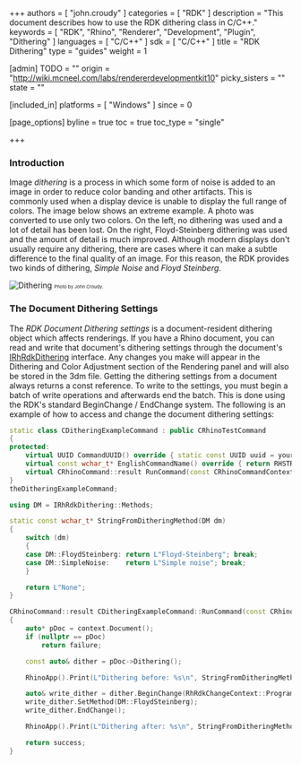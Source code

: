 +++
authors = [ "john.croudy" ]
categories = [ "RDK" ]
description = "This document describes how to use the RDK dithering class in C/C++."
keywords = [ "RDK", "Rhino", "Renderer", "Development", "Plugin", "Dithering" ]
languages = [ "C/C++" ]
sdk = [ "C/C++" ]
title = "RDK Dithering"
type = "guides"
weight = 1

[admin]
TODO = ""
origin = "http://wiki.mcneel.com/labs/rendererdevelopmentkit10"
picky_sisters = ""
state = ""

[included_in]
platforms = [ "Windows" ]
since = 0

[page_options]
byline = true
toc = true
toc_type = "single"

+++
### Introduction
Image _dithering_ is a process in which some form of noise is added to an image in order to reduce color banding and other artifacts. This is commonly used when a display device is unable to display the full range of colors. The image below shows an extreme example. A photo was converted to use only two colors. On the left, no dithering was used and a lot of detail has been lost. On the right, Floyd-Steinberg dithering was used and the amount of detail is much improved. Although modern displays don't usually require any dithering, there are cases where it can make a subtle difference to the final quality of an image. For this reason, the RDK provides two kinds of dithering, _Simple Noise_ and _Floyd Steinberg_.

![Dithering](/images/rdk-dithering.png)
<small><small><small>Photo by John Croudy.</small></small></small>

### The Document Dithering Settings
The _RDK Document Dithering settings_ is a document-resident dithering object which affects renderings. If you have a Rhino document, you can read and write that document's dithering settings through the document's [IRhRdkDithering](/api/cpp/class_i_rh_rdk_dithering.html) interface. Any changes you make will appear in the Dithering and Color Adjustment section of the Rendering panel and will also be stored in the 3dm file. Getting the dithering settings from a document always returns a const reference. To write to the settings, you must begin a batch of write operations and afterwards end the batch. This is done using the RDK's standard BeginChange / EndChange system. The following is an example of how to access and change the document dithering settings:
```cpp
static class CDitheringExampleCommand : public CRhinoTestCommand
{
protected:
	virtual UUID CommandUUID() override { static const UUID uuid = your_uuid_here; return uuid; }
	virtual const wchar_t* EnglishCommandName() override { return RHSTR_LIT(L"DitheringExample"); }
	virtual CRhinoCommand::result RunCommand(const CRhinoCommandContext& context) override;
}
theDitheringExampleCommand;

using DM = IRhRdkDithering::Methods;

static const wchar_t* StringFromDitheringMethod(DM dm)
{
	switch (dm)
	{
	case DM::FloydSteinberg: return L"Floyd-Steinberg"; break;
	case DM::SimpleNoise:    return L"Simple noise"; break;
	}

	return L"None";
}

CRhinoCommand::result CDitheringExampleCommand::RunCommand(const CRhinoCommandContext& context)
{
	auto* pDoc = context.Document();
	if (nullptr == pDoc)
		return failure;

	const auto& dither = pDoc->Dithering();

	RhinoApp().Print(L"Dithering before: %s\n", StringFromDitheringMethod(dither.Method()));

	auto& write_dither = dither.BeginChange(RhRdkChangeContext::Program);
	write_dither.SetMethod(DM::FloydSteinberg);
	write_dither.EndChange();

	RhinoApp().Print(L"Dithering after: %s\n", StringFromDitheringMethod(dither.Method()));

	return success;
}
```
